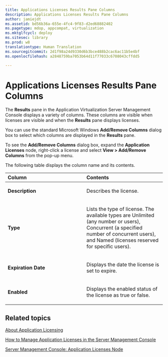```yaml
---
title: Applications Licenses Results Pane Columns
description: Applications Licenses Results Pane Columns
author: jamiejdt
ms.assetid: bd56b36a-655e-4fc4-9f83-d2ed68882402
ms.pagetype: mdop, appcompat, virtualization
ms.mktglfcycl: deploy
ms.sitesec: library
ms.prod: w8
translationtype: Human Translation
ms.sourcegitcommit: 2d1f98a24d9330d6b3bce488b2cac6ac11b5e4bf
ms.openlocfilehash: a2848759ba7053b64d11f77033c6708043cffdd5

---
```



# Applications Licenses Results Pane Columns


The **Results** pane in the Application Virtualization Server Management Console displays a variety of columns. These columns are visible when licenses are visible and when the **Results** pane displays licenses.

You can use the standard Microsoft Windows **Add/Remove Columns** dialog box to select which columns are displayed in the **Results** pane.

To see the **Add/Remove Columns** dialog box, expand the **Application Licenses** node, right-click a license and select **View &gt; Add/Remove Columns** from the pop-up menu.

The following table displays the column name and its contents.

<table>
<colgroup>
<col width="50%" />
<col width="50%" />
</colgroup>
<thead>
<tr class="header">
<th align="left">Column</th>
<th align="left">Contents</th>
</tr>
</thead>
<tbody>
<tr class="odd">
<td align="left"><p><strong>Description</strong></p></td>
<td align="left"><p>Describes the license.</p></td>
</tr>
<tr class="even">
<td align="left"><p><strong>Type</strong></p></td>
<td align="left"><p>Lists the type of license. The available types are Unlimited (any number or users), Concurrent (a specified number of concurrent users), and Named (licenses reserved for specific users).</p></td>
</tr>
<tr class="odd">
<td align="left"><p><strong>Expiration Date</strong></p></td>
<td align="left"><p>Displays the date the license is set to expire.</p></td>
</tr>
<tr class="even">
<td align="left"><p><strong>Enabled</strong></p></td>
<td align="left"><p>Displays the enabled status of the license as true or false.</p></td>
</tr>
</tbody>
</table>

 

## Related topics


[About Application Licensing](about-application-licensing.md)

[How to Manage Application Licenses in the Server Management Console](how-to-manage-application-licenses-in-the-server-management-console.md)

[Server Management Console: Application Licenses Node](server-management-console-application-licenses-node.md)

 

 








<!--HONumber=Jun16_HO4-->


